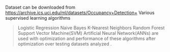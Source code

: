 Dataset can be downloaded from https://archive.ics.uci.edu/ml/datasets/Occupancy+Detection+
Various supervised learning algorithms 
> Logistic Regression
> Naive Bayes
> K-Nearest Neighbors
> Random Forest
> Support Vector Machine(SVM)
> Artificial Neural Network(ANNs) 
are used with optimization and performance of these algorithms after optimization over testing datasets analyzed . 

